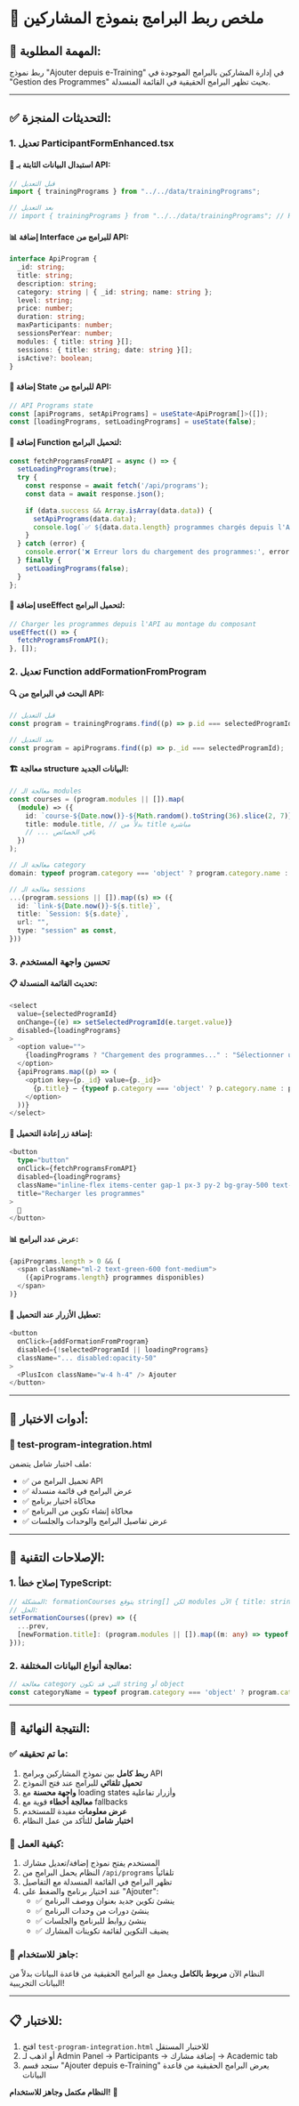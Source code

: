 # 🔗 ملخص ربط البرامج بنموذج المشاركين

## 🎯 **المهمة المطلوبة:**
ربط نموذج "Ajouter depuis e-Training" في إدارة المشاركين بالبرامج الموجودة في "Gestion des Programmes" بحيث تظهر البرامج الحقيقية في القائمة المنسدلة.

---

## ✅ **التحديثات المنجزة:**

### **1. تعديل ParticipantFormEnhanced.tsx**

#### **🔄 استبدال البيانات الثابتة بـ API:**
```typescript
// قبل التعديل
import { trainingPrograms } from "../../data/trainingPrograms";

// بعد التعديل
// import { trainingPrograms } from "../../data/trainingPrograms"; // Remplacé par API
```

#### **📊 إضافة Interface للبرامج من API:**
```typescript
interface ApiProgram {
  _id: string;
  title: string;
  description: string;
  category: string | { _id: string; name: string };
  level: string;
  price: number;
  duration: string;
  maxParticipants: number;
  sessionsPerYear: number;
  modules: { title: string }[];
  sessions: { title: string; date: string }[];
  isActive?: boolean;
}
```

#### **🔧 إضافة State للبرامج من API:**
```typescript
// API Programs state
const [apiPrograms, setApiPrograms] = useState<ApiProgram[]>([]);
const [loadingPrograms, setLoadingPrograms] = useState(false);
```

#### **📡 إضافة Function لتحميل البرامج:**
```typescript
const fetchProgramsFromAPI = async () => {
  setLoadingPrograms(true);
  try {
    const response = await fetch('/api/programs');
    const data = await response.json();
    
    if (data.success && Array.isArray(data.data)) {
      setApiPrograms(data.data);
      console.log(`✅ ${data.data.length} programmes chargés depuis l'API`);
    }
  } catch (error) {
    console.error('❌ Erreur lors du chargement des programmes:', error);
  } finally {
    setLoadingPrograms(false);
  }
};
```

#### **🔄 إضافة useEffect لتحميل البرامج:**
```typescript
// Charger les programmes depuis l'API au montage du composant
useEffect(() => {
  fetchProgramsFromAPI();
}, []);
```

### **2. تعديل Function addFormationFromProgram**

#### **🔍 البحث في البرامج من API:**
```typescript
// قبل التعديل
const program = trainingPrograms.find((p) => p.id === selectedProgramId);

// بعد التعديل
const program = apiPrograms.find((p) => p._id === selectedProgramId);
```

#### **🏗️ معالجة structure البيانات الجديد:**
```typescript
// معالجة الـ modules
const courses = (program.modules || []).map(
  (module) => ({
    id: `course-${Date.now()}-${Math.random().toString(36).slice(2, 7)}`,
    title: module.title, // بدلاً من title مباشرة
    // ... باقي الخصائص
  })
);

// معالجة الـ category
domain: typeof program.category === 'object' ? program.category.name : program.category,

// معالجة الـ sessions
...(program.sessions || []).map((s) => ({
  id: `link-${Date.now()}-${s.title}`,
  title: `Session: ${s.date}`,
  url: "",
  type: "session" as const,
}))
```

### **3. تحسين واجهة المستخدم**

#### **📋 تحديث القائمة المنسدلة:**
```typescript
<select
  value={selectedProgramId}
  onChange={(e) => setSelectedProgramId(e.target.value)}
  disabled={loadingPrograms}
>
  <option value="">
    {loadingPrograms ? "Chargement des programmes..." : "Sélectionner un programme…"}
  </option>
  {apiPrograms.map((p) => (
    <option key={p._id} value={p._id}>
      {p.title} — {typeof p.category === 'object' ? p.category.name : p.category} — {p.level}
    </option>
  ))}
</select>
```

#### **🔄 إضافة زر إعادة التحميل:**
```typescript
<button
  type="button"
  onClick={fetchProgramsFromAPI}
  disabled={loadingPrograms}
  className="inline-flex items-center gap-1 px-3 py-2 bg-gray-500 text-white rounded-md hover:bg-gray-600 disabled:opacity-50"
  title="Recharger les programmes"
>
  🔄
</button>
```

#### **📊 عرض عدد البرامج:**
```typescript
{apiPrograms.length > 0 && (
  <span className="ml-2 text-green-600 font-medium">
    ({apiPrograms.length} programmes disponibles)
  </span>
)}
```

#### **🚫 تعطيل الأزرار عند التحميل:**
```typescript
<button
  onClick={addFormationFromProgram}
  disabled={!selectedProgramId || loadingPrograms}
  className="... disabled:opacity-50"
>
  <PlusIcon className="w-4 h-4" /> Ajouter
</button>
```

---

## 🧪 **أدوات الاختبار:**

### **📄 test-program-integration.html**
ملف اختبار شامل يتضمن:
- ✅ تحميل البرامج من API
- ✅ عرض البرامج في قائمة منسدلة
- ✅ محاكاة اختيار برنامج
- ✅ محاكاة إنشاء تكوين من البرنامج
- ✅ عرض تفاصيل البرامج والوحدات والجلسات

---

## 🔧 **الإصلاحات التقنية:**

### **1. إصلاح خطأ TypeScript:**
```typescript
// المشكلة: formationCourses يتوقع string[] لكن modules الآن { title: string }[]
// الحل:
setFormationCourses((prev) => ({
  ...prev,
  [newFormation.title]: (program.modules || []).map((m: any) => typeof m === 'string' ? m : m.title),
}));
```

### **2. معالجة أنواع البيانات المختلفة:**
```typescript
// معالجة category التي قد تكون string أو object
const categoryName = typeof program.category === 'object' ? program.category.name : program.category;
```

---

## 🎯 **النتيجة النهائية:**

### **✅ ما تم تحقيقه:**
1. **ربط كامل** بين نموذج المشاركين وبرامج API
2. **تحميل تلقائي** للبرامج عند فتح النموذج
3. **واجهة محسنة** مع loading states وأزرار تفاعلية
4. **معالجة أخطاء** قوية مع fallbacks
5. **عرض معلومات** مفيدة للمستخدم
6. **اختبار شامل** للتأكد من عمل النظام

### **🔄 كيفية العمل:**
1. المستخدم يفتح نموذج إضافة/تعديل مشارك
2. النظام يحمل البرامج من `/api/programs` تلقائياً
3. تظهر البرامج في القائمة المنسدلة مع التفاصيل
4. عند اختيار برنامج والضغط على "Ajouter":
   - ✅ ينشئ تكوين جديد بعنوان ووصف البرنامج
   - ✅ ينشئ دورات من وحدات البرنامج
   - ✅ ينشئ روابط للبرنامج والجلسات
   - ✅ يضيف التكوين لقائمة تكوينات المشارك

### **🚀 جاهز للاستخدام:**
النظام الآن **مربوط بالكامل** ويعمل مع البرامج الحقيقية من قاعدة البيانات بدلاً من البيانات التجريبية!

---

## 📋 **للاختبار:**
1. افتح `test-program-integration.html` للاختبار المستقل
2. أو اذهب لـ Admin Panel → Participants → إضافة مشارك → Academic tab
3. ستجد قسم "Ajouter depuis e-Training" يعرض البرامج الحقيقية من قاعدة البيانات

**النظام مكتمل وجاهز للاستخدام!** 🎉
